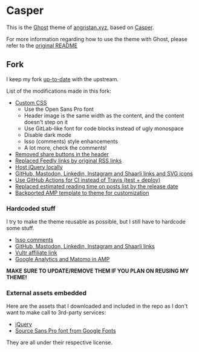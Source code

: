 # Casper

This is the [Ghost](https://github.com/tryghost/ghost/) theme of [angristan.xyz](https://angristan.xyz), based on [Casper](https://github.com/TryGhost/Casper).

For more information regarding how to use the theme with Ghost, please refer to the [original README](https://github.com/TryGhost/Casper)

## Fork

I keep my fork [up-to-date](https://github.com/angristan/Casper-XYZ/wiki/Maintaining-the-fork) with the upstream.

List of the modifications made in this fork:

* [Custom CSS](https://github.com/angristan/Casper-XYZ/blob/master/assets/css/custom.css)
  * Use the Open Sans Pro font
  * Header image is the same width as the content, and the content doesn't step on it
  * Use GitLab-like font for code blocks instead of ugly monospace
  * Disable dark mode
  * Isso (comments) style enhancements
  * A lot more, check the comments!
* [Removed share buttons in the header](https://github.com/angristan/Casper-XYZ/commit/b4530b973a71bcdfce82c02572525171a5fa9159)
* [Replaced Feedly links by original RSS links](https://github.com/angristan/Casper-XYZ/commit/c618bc702969c217b6f48277244b6bf04b4e46bd)
* [Host jQuery locally](https://github.com/angristan/Casper-XYZ/commit/50b425d7c1a370bd44d599d597b25623f8c8936b)
* [GitHub, Mastodon, Linkedin, Instagram and Shaarli links and SVG icons](https://github.com/angristan/Casper-XYZ/blob/master/partials/site-nav.hbs#L16)
* [Use GitHub Actions for CI instead of Travis (test + deploy)](https://github.com/angristan/Casper-XYZ/tree/master/.github/workflows)
* [Replaced estimated reading time on posts list by the release date](https://github.com/angristan/Casper-XYZ/pull/4)
* [Backported AMP template to theme for customization](https://github.com/angristan/Casper-XYZ/blob/master/amp.hbs)

### Hardcoded stuff

I try to make the theme reusable as possible, but I still have to hardcode some stuff.

* [Isso comments](https://github.com/angristan/Casper-XYZ/blob/master/post.hbs)
* [GitHub, Mastodon, Linkedin, Instagram and Shaarli links](https://github.com/angristan/Casper-XYZ/blob/master/partials/site-nav.hbs)
* [Vultr affiliate link](https://github.com/angristan/Casper-XYZ/blob/master/default.hbs)
* [Google Analytics and Matomo in AMP](https://github.com/angristan/Casper-XYZ/blob/master/amp.hbs)

**MAKE SURE TO UPDATE/REMOVE THEM IF YOU PLAN ON REUSING MY THEME!**

### External assets embedded

Here are the assets that I downloaded and included in the repo as I don't want to make call to 3rd-party services:

* [jQuery](https://github.com/jquery/jquery)
* [Source Sans Pro font from Google Fonts](https://fonts.google.com/specimen/Source+Sans+Pro)

They are all under their respective license.

